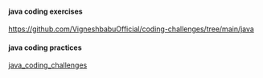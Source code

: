 #### java coding exercises
https://github.com/VigneshbabuOfficial/coding-challenges/tree/main/java


#### java coding practices

[java_coding_challenges](https://github.com/VigneshbabuOfficial/java_coding_challenges/tree/master)
